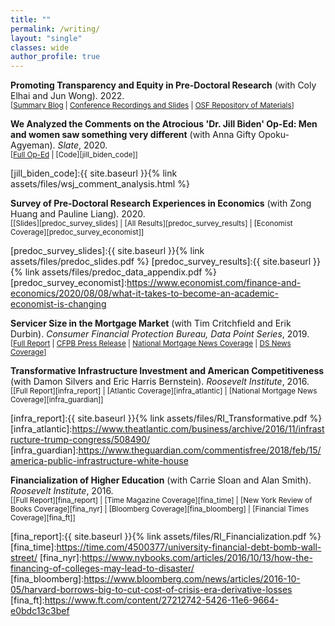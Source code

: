 ```yaml
---
title: ""
permalink: /writing/
layout: "single"
classes: wide
author_profile: true
---
```



**Promoting Transparency and Equity in Pre-Doctoral Research** (with Coly Elhai and Jun Wong). 2022. <br/>
<small>[[Summary Blog][predoc_conf_blog] | [Conference Recordings and Slides][predoc_conf_recording] |  [OSF Repository of Materials][predoc_conf_osf]] </small>

[predoc_conf_blog]:https://www.bitss.org/promoting-transparency-and-equity-in-pre-doctoral-research/
[predoc_conf_recording]:https://predoc.org/events/pre-doctoral-research-in-economics-workshop
[predoc_conf_osf]:https://osf.io/s2jvw/

**We Analyzed the Comments on the Atrocious 'Dr. Jill Biden' Op-Ed: Men and women saw something very different** (with Anna Gifty Opoku-Agyeman). *Slate*, 2020. <br/>
<small>[[Full Op-Ed][jill_biden_oped] | [Code][jill_biden_code]] </small>

[jill_biden_oped]:https://slate.com/business/2020/12/jill-biden-op-ed-wall-street-journal-dr-analysis-sexism.html
[jill_biden_code]:{{ site.baseurl }}{% link assets/files/wsj_comment_analysis.html %}

**Survey of Pre-Doctoral Research Experiences in Economics** (with Zong Huang and Pauline Liang). 2020. <br/>
<small>[[Slides][predoc_survey_slides] | [All Results][predoc_survey_results] | [Economist Coverage][predoc_survey_economist]] </small>

[predoc_survey_slides]:{{ site.baseurl }}{% link assets/files/predoc_slides.pdf %}
[predoc_survey_results]:{{ site.baseurl }}{% link assets/files/predoc_data_appendix.pdf %}
[predoc_survey_economist]:https://www.economist.com/finance-and-economics/2020/08/08/what-it-takes-to-become-an-academic-economist-is-changing


**Servicer Size in the Mortgage Market** (with Tim Critchfield and Erik Durbin). *Consumer Financial Protection Bureau, Data Point Series*, 2019. <br/>
<small>[[Full Report][servicing_report] | [CFPB Press Release][servicing_press] | [National Mortgage News Coverage][servicing_nmn] | [DS News Coverage][servicing_ds]] </small>

[servicing_report]:https://papers.ssrn.com/sol3/papers.cfm?abstract_id=3495298
[servicing_press]:https://www.consumerfinance.gov/about-us/newsroom/cfpb-releases-new-report-exploring-differences-between-large-and-small-mortgage-servicers/
[servicing_nmn]:https://www.nationalmortgagenews.com/news/cfpb-report-highlights-bank-nonbank-split-in-servicer-size-tiers?feed=0000015a-6289-d4b3-ab5e-7afb5c360000
[servicing_ds]:https://dsnews.com/daily-dose/11-25-2019/where-smaller-mortgage-servicers-dominate


**Transformative Infrastructure Investment and American Competitiveness** (with Damon Silvers and Eric Harris Bernstein). *Roosevelt Institute*, 2016. <br/>
<small>[[Full Report][infra_report] | [Atlantic Coverage][infra_atlantic] | [National Mortgage News Coverage][infra_guardian]]  </small>

[infra_report]:{{ site.baseurl }}{% link assets/files/RI_Transformative.pdf %}
[infra_atlantic]:https://www.theatlantic.com/business/archive/2016/11/infrastructure-trump-congress/508490/
[infra_guardian]:https://www.theguardian.com/commentisfree/2018/feb/15/america-public-infrastructure-white-house


**Financialization of Higher Education** (with Carrie Sloan and Alan Smith). *Roosevelt Institute*, 2016. <br/>
<small>[[Full Report][fina_report] | [Time Magazine Coverage][fina_time] | [New York Review of Books Coverage][fina_nyr] | [Bloomberg Coverage][fina_bloomberg] | [Financial Times Coverage][fina_ft]]  </small>

[fina_report]:{{ site.baseurl }}{% link assets/files/RI_Financialization.pdf %}
[fina_time]:https://time.com/4500377/university-financial-debt-bomb-wall-street/
[fina_nyr]:https://www.nybooks.com/articles/2016/10/13/how-the-financing-of-colleges-may-lead-to-disaster/
[fina_bloomberg]:https://www.bloomberg.com/news/articles/2016-10-05/harvard-borrows-big-to-cut-cost-of-crisis-era-derivative-losses
[fina_ft]:https://www.ft.com/content/27212742-5426-11e6-9664-e0bdc13c3bef


